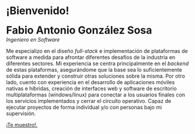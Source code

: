 # ¡Bienvenido!

<div style="font-size: 2em; font-weight: bold;">Fabio Antonio González Sosa</div>
<em>Ingeniero en Software</em>

Me especializo en el diseño *full-stack* e implementación de plataformas de software a medida para afrontar diferentes desafíos de la industria en diferentes sectores. Mi experiencia se centra principalmente en el *backend* de estas plataformas, asegurándome que la base sea lo suficientemente sólida para extender y construir otras soluciones sobre la misma. Por otro lado, cuento con experiencia en el desarrollo de aplicaciones móviles nativas e híbridas, creación de interfaces web y software de escritorio multiplataformas (windows/linux) para conectar a los usuarios finales con los servicios implementados y cerrar el circuito operativo. Capaz de ejecutar proyectos de forma individual y/o con personas bajo mi supervisión.

<a href="./projects">¡Te muestro!.</a>